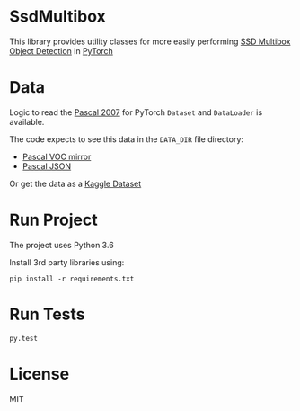 # SsdMultibox

This library provides utility classes for more easily performing [SSD Multibox Object Detection](https://arxiv.org/pdf/1512.02325.pdf) in [PyTorch](https://pytorch.org/)

# Data

Logic to read the [Pascal 2007](http://host.robots.ox.ac.uk/pascal/VOC/) for PyTorch `Dataset` and `DataLoader` is available.

The code expects to see this data in the `DATA_DIR` file directory:

- [Pascal VOC mirror](http://host.robots.ox.ac.uk/pascal/VOC/)
- [Pascal JSON](https://storage.googleapis.com/coco-dataset/external/PASCAL_VOC.zip)

Or get the data as a [Kaggle Dataset](https://www.kaggle.com/mikebaik/pascal-fastai-version)

# Run Project

The project uses Python 3.6

Install 3rd party libraries using:

`pip install -r requirements.txt`

# Run Tests

`py.test`

# License

MIT
